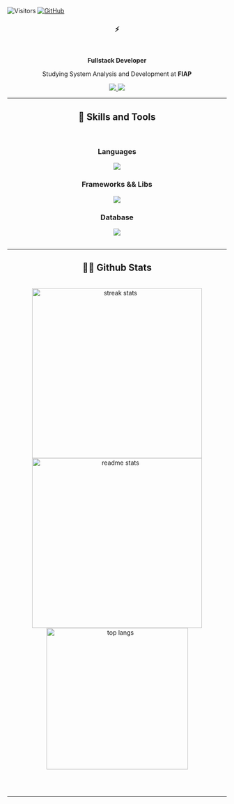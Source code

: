 ![Visitors](https://api.visitorbadge.io/api/visitors?path=https%3A%2F%2Fgithub.com%2Fjltrench&countColor=%23d9e3f0&style=plastic)
[![GitHub](https://img.shields.io/github/followers/jltrench?label=follow&style=social)](https://github.com/jltrench)&nbsp;


<h3 align="center">⚡</h3>

<br/>

<div align="center">
 
  **Fullstack Developer**
 
 Studying System Analysis and Development at **FIAP** 

 
 </div>
 
<div align="center"> 
  <a href="mailto:jltrench@gmail.com">
    <img src="https://img.shields.io/badge/Gmail-231333?style=for-the-badge&logo=gmail&logoColor=white" />
  </a>
  <a href="https://linkedin.com/in/jltrench" target="_blank">
    <img src="https://img.shields.io/badge/LinkedIn-0077B5?style=for-the-badge&logo=linkedin&logoColor=white" target="_blank" />
  </a>
</div>

 <hr/>
 
<h2 align="center">🥷 Skills and Tools </h2>
<br/>
<div align="center">
<h3>Languages</h3>
    <img src="https://skillicons.dev/icons?i=c,dart,js,ts" />
    <h3>Frameworks && Libs</h3>
    <img src="https://skillicons.dev/icons?i=nestjs,flutter,react,express" />
    <h3>Database</h3>
    <img src="https://skillicons.dev/icons?i=mysql,postgresql,mongodb,sqlite"/>
 
</div>

<br/>
<hr/>

<h2 align="center">👨‍💻 Github Stats </h2>
<br>
<div align=center>
  <img width=390 src="https://streak-stats.demolab.com/?user=jltrench&count_private=true&theme=swift&border_radius=10" alt="streak stats"/>
 <br/>
  <img width=390 src="https://github-readme-stats.vercel.app/api?username=jltrench&count_private=true&show_icons=true&theme=swift&rank_icon=github&border_radius=10" alt="readme stats" />
  <br/>
  <img width=325 align="center" src="https://github-readme-stats.vercel.app/api/top-langs/?username=jltrench&hide=HTML&langs_count=8&layout=compact&theme=swift&border_radius=10&size_weight=0.5&count_weight=0.5&exclude_repo=github-readme-stats" alt="top langs" />
</div>

<br/><br/>
<hr/>


